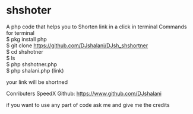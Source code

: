 # shshoter
A php code that helps you to Shorten link in a click in terminal
Commands for terminal <br>
$ pkg install php <br>
$ git clone https://github.com/DJshalani/DJsh_shshortner<br>
$ cd shshotner <br>
$ ls<br>
$ php shshotner.php <br>
$ php shalani.php (link) <br>

your link will be shortned

Conributers 
SpeedX 
Github: https://www.github.com/DJshalani

if you want to use any part of code ask me and give me the credits
